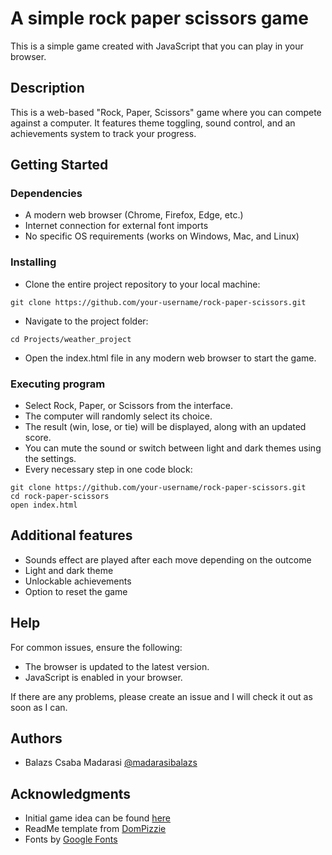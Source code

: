 # A simple rock paper scissors game

This is a simple game created with JavaScript that you can play in your browser.

## Description

This is a web-based "Rock, Paper, Scissors" game where you can compete against a computer. It features theme toggling, sound control, and an achievements system to track your progress.

## Getting Started

### Dependencies

* A modern web browser (Chrome, Firefox, Edge, etc.)
* Internet connection for external font imports
* No specific OS requirements (works on Windows, Mac, and Linux)

### Installing

* Clone the entire project repository to your local machine:
```
git clone https://github.com/your-username/rock-paper-scissors.git
```

* Navigate to the project folder:
```
cd Projects/weather_project
```

* Open the index.html file in any modern web browser to start the game.

### Executing program

* Select Rock, Paper, or Scissors from the interface.
* The computer will randomly select its choice.
* The result (win, lose, or tie) will be displayed, along with an updated score.
* You can mute the sound or switch between light and dark themes using the settings.
* Every necessary step in one code block:
```
git clone https://github.com/your-username/rock-paper-scissors.git
cd rock-paper-scissors
open index.html
```

## Additional features

* Sounds effect are played after each move depending on the outcome
* Light and dark theme
* Unlockable achievements
* Option to reset the game

## Help

For common issues, ensure the following:
* The browser is updated to the latest version.
* JavaScript is enabled in your browser.

If there are any problems, please create an issue and I will check it out as soon as I can.

## Authors

* Balazs Csaba Madarasi [@madarasibalazs](https://github.com/madarasibalazs)

## Acknowledgments

* Initial game idea can be found [here](https://www.youtube.com/watch?v=jaVNP3nIAv0&t=8s)
* ReadMe template from [DomPizzie](https://gist.github.com/DomPizzie/7a5ff55ffa9081f2de27c315f5018afc)
* Fonts by [Google Fonts](https://fonts.google.com/)

